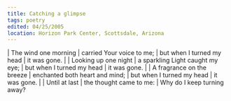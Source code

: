 ```yaml
---
title: Catching a glimpse
tags: poetry
edited: 04/25/2005
location: Horizon Park Center, Scottsdale, Arizona
---
```


| The wind one morning
| carried Your voice to me;
| but when I turned my head
|   it was gone.
|
| Looking up one night
| a sparkling Light caught my eye;
| but when I turned my head
|   it was gone.
|
| A fragrance on the breeze
| enchanted both heart and mind;
| but when I turned my head
|   it was gone.
|
| Until at last
| the thought came to me:
|   Why do I keep turning away?
